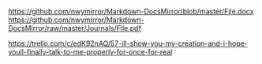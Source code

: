 https://github.com/nwymirror/Markdown-DocsMirror/blob/master/File.docx  
https://github.com/nwymirror/Markdown-DocsMirror/raw/master/Journals/File.pdf

https://trello.com/c/edK92nAQ/57-ill-show-you-my-creation-and-i-hope-youll-finally-talk-to-me-properly-for-once-for-real
